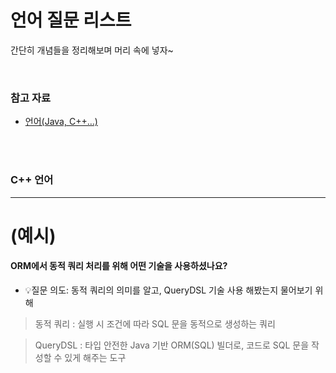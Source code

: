 # 언어 질문 리스트

간단히 개념들을 정리해보며 머리 속에 넣자~

<br>

### 참고 자료

- [언어(Java, C++…)](<https://github.com/kim6394/Dev_BasicKnowledge/blob/master/Interview/Interview List.md#언어c-등>)

<br>

<br>

### C++ 언어

---
 
# (예시)
#### ORM에서 동적 쿼리 처리를 위해 어떤 기술을 사용하셨나요?

- 💡질문 의도: 동적 쿼리의 의미를 알고, QueryDSL 기술 사용 해봤는지 물어보기 위해

> 동적 쿼리 : 실행 시 조건에 따라 SQL 문을 동적으로 생성하는 쿼리

> QueryDSL : 타입 안전한 Java 기반 ORM(SQL) 빌더로, 코드로 SQL 문을 작성할 수 있게 해주는 도구

<br/><br/>

